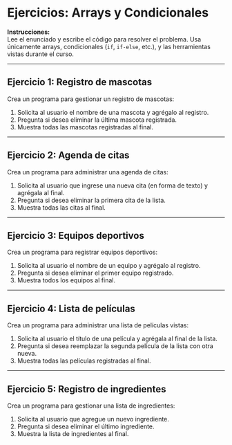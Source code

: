 
# Ejercicios: Arrays y Condicionales

**Instrucciones:**  
Lee el enunciado y escribe el código para resolver el problema. Usa únicamente arrays, condicionales (`if`, `if-else`, etc.), y las herramientas vistas durante el curso.

---

## **Ejercicio 1: Registro de mascotas**  
Crea un programa para gestionar un registro de mascotas:  
1. Solicita al usuario el nombre de una mascota y agrégalo al registro.  
2. Pregunta si desea eliminar la última mascota registrada.  
3. Muestra todas las mascotas registradas al final.


---

## **Ejercicio 2: Agenda de citas**  
Crea un programa para administrar una agenda de citas:  
1. Solicita al usuario que ingrese una nueva cita (en forma de texto) y agrégala al final.  
2. Pregunta si desea eliminar la primera cita de la lista.  
3. Muestra todas las citas al final.



---

## **Ejercicio 3: Equipos deportivos**  
Crea un programa para registrar equipos deportivos:  
1. Solicita al usuario el nombre de un equipo y agrégalo al registro.  
2. Pregunta si desea eliminar el primer equipo registrado.  
3. Muestra todos los equipos al final.



---

## **Ejercicio 4: Lista de películas**  
Crea un programa para administrar una lista de películas vistas:  
1. Solicita al usuario el título de una película y agrégala al final de la lista.  
2. Pregunta si desea reemplazar la segunda película de la lista con otra nueva.  
3. Muestra todas las películas registradas al final.



---

## **Ejercicio 5: Registro de ingredientes**  
Crea un programa para gestionar una lista de ingredientes:  
1. Solicita al usuario que agregue un nuevo ingrediente.  
2. Pregunta si desea eliminar el último ingrediente.  
3. Muestra la lista de ingredientes al final.


